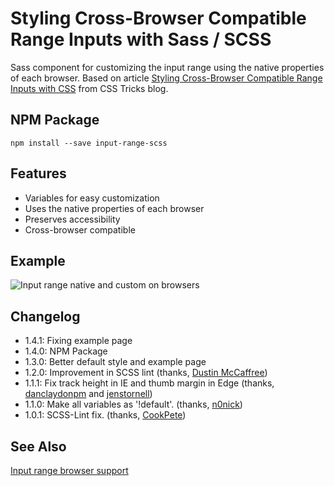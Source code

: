 # Styling Cross-Browser Compatible Range Inputs with Sass / SCSS

Sass component for customizing the input range using the native properties of each browser. Based on article [Styling Cross-Browser Compatible Range Inputs with CSS](https://css-tricks.com/styling-cross-browser-compatible-range-inputs-css/) from CSS Tricks blog.

## NPM Package
```
npm install --save input-range-scss
```
## Features

-   Variables for easy customization
-   Uses the native properties of each browser
-   Preserves accessibility
-   Cross-browser compatible

## Example

![Input range native and custom on browsers](https://github.com/darlanrod/input-range-scss/raw/master/example/input-range-browsers.jpg)

## Changelog

-   1.4.1: Fixing example page
-   1.4.0: NPM Package
-   1.3.0: Better default style and example page
-   1.2.0: Improvement in SCSS lint (thanks, [Dustin McCaffree](https://github.com/dMcCaffree))
-   1.1.1: Fix track height in IE and thumb margin in Edge (thanks, [danclaydonpm](https://github.com/danclaydonpm) and [jenstornell](https://github.com/jenstornell))
-   1.1.0: Make all variables as '!default'. (thanks, [n0nick](https://github.com/n0nick))
-   1.0.1: SCSS-Lint fix. (thanks, [CookPete](https://github.com/CookPete))

## See Also

[Input range browser support](http://caniuse.com/#feat=input-range)

